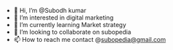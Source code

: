 - 👋 Hi, I’m @Subodh kumar
- 👀 I’m interested in digital marketing
- 🌱 I’m currently learning Market strategy
- 💞️ I’m looking to collaborate on subopedia
- 📫 How to reach me contact @subopedia@gmail.com

<!---
Subok123/Subok123 is a ✨ special ✨ repository because its `README.md` (this file) appears on your GitHub profile.
You can click the Preview link to take a look at your changes.
--->
